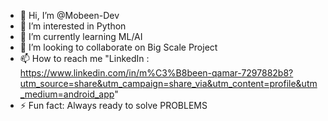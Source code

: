 - 👋 Hi, I’m @Mobeen-Dev
- 👀 I’m interested in Python 
- 🌱 I’m currently learning ML/AI
- 💞️ I’m looking to collaborate on Big Scale Project
- 📫 How to reach me "LinkedIn : https://www.linkedin.com/in/m%C3%B8been-qamar-7297882b8?utm_source=share&utm_campaign=share_via&utm_content=profile&utm_medium=android_app"
- ⚡ Fun fact: Always ready to solve PROBLEMS

<!---
Mobeen-Dev/Mobeen-Dev is a ✨ special ✨ repository because its `README.md` (this file) appears on your GitHub profile.
You can click the Preview link to take a look at your changes.
--->
